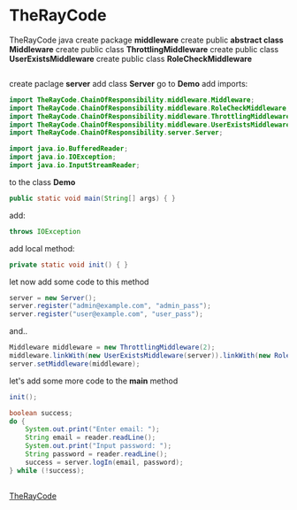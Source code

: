 # TheRayCode
TheRayCode java 
create package **middleware**
create public **abstract class Middleware**
create public class **ThrottlingMiddleware**
create public class **UserExistsMiddleware**
create public class **RoleCheckMiddleware**
```java
```
create paclage **server** add class **Server**
go to **Demo** add imports:
```java
import TheRayCode.ChainOfResponsibility.middleware.Middleware;
import TheRayCode.ChainOfResponsibility.middleware.RoleCheckMiddleware;
import TheRayCode.ChainOfResponsibility.middleware.ThrottlingMiddleware;
import TheRayCode.ChainOfResponsibility.middleware.UserExistsMiddleware;
import TheRayCode.ChainOfResponsibility.server.Server;

import java.io.BufferedReader;
import java.io.IOException;
import java.io.InputStreamReader;

```
to the class **Demo** 
```java
public static void main(String[] args) { }
```
add:
```java
throws IOException
```
add local method:
```java
private static void init() { }
```
let now add some code to this method
```java
server = new Server();
server.register("admin@example.com", "admin_pass");
server.register("user@example.com", "user_pass");
```
and..
```java
Middleware middleware = new ThrottlingMiddleware(2);
middleware.linkWith(new UserExistsMiddleware(server)).linkWith(new RoleCheckMiddleware());
server.setMiddleware(middleware);
```
let's add some more code to the **main** method

```java
init();

boolean success;
do {
    System.out.print("Enter email: ");
    String email = reader.readLine();
    System.out.print("Input password: ");
    String password = reader.readLine();
    success = server.logIn(email, password);
} while (!success);
        
```


[TheRayCode](https://www.TheRayCode.com)
